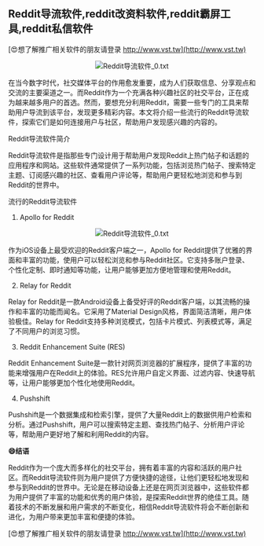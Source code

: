 ## **Reddit导流软件,reddit改资料软件,reddit霸屏工具,reddit私信软件**

[😍想了解推广相关软件的朋友请登录 http://www.vst.tw](http://www.vst.tw)

 <center><img src="https://vst.tw/MP4/tuiguang/png/4.png" alt="Reddit导流软件_0.txt"></center>

在当今数字时代，社交媒体平台的作用愈发重要，成为人们获取信息、分享观点和交流的主要渠道之一。而Reddit作为一个充满各种兴趣社区的社交平台，正在成为越来越多用户的首选。然而，要想充分利用Reddit，需要一些专门的工具来帮助用户导流到该平台，发现更多精彩内容。本文将介绍一些流行的Reddit导流软件，探索它们是如何连接用户与社区，帮助用户发现感兴趣的内容的。

Reddit导流软件简介

Reddit导流软件是指那些专门设计用于帮助用户发现Reddit上热门帖子和话题的应用程序和网站。这些软件通常提供了一系列功能，包括浏览热门帖子、搜索特定主题、订阅感兴趣的社区、查看用户评论等，帮助用户更轻松地浏览和参与到Reddit的世界中。

流行的Reddit导流软件
1. Apollo for Reddit

 <center><img src="https://vst.tw/MP4/tuiguang/png/7.png" alt="Reddit导流软件_0.txt"></center>

作为iOS设备上最受欢迎的Reddit客户端之一，Apollo for Reddit提供了优雅的界面和丰富的功能，使用户可以轻松浏览和参与Reddit社区。它支持多账户登录、个性化定制、即时通知等功能，让用户能够更加方便地管理和使用Reddit。

2. Relay for Reddit

Relay for Reddit是一款Android设备上备受好评的Reddit客户端，以其流畅的操作和丰富的功能而闻名。它采用了Material Design风格，界面简洁清晰，用户体验极佳。Relay for Reddit支持多种浏览模式，包括卡片模式、列表模式等，满足了不同用户的浏览习惯。

3. Reddit Enhancement Suite (RES)

Reddit Enhancement Suite是一款针对网页浏览器的扩展程序，提供了丰富的功能来增强用户在Reddit上的体验。RES允许用户自定义界面、过滤内容、快速导航等，让用户能够更加个性化地使用Reddit。

4. Pushshift

Pushshift是一个数据集成和检索引擎，提供了大量Reddit上的数据供用户检索和分析。通过Pushshift，用户可以搜索特定主题、查找热门帖子、分析用户评论等，帮助用户更好地了解和利用Reddit的内容。

**😄结语**

Reddit作为一个庞大而多样化的社交平台，拥有着丰富的内容和活跃的用户社区。而Reddit导流软件则为用户提供了方便快捷的途径，让他们更轻松地发现和参与到Reddit的世界中。无论是在移动设备上还是在网页浏览器中，这些软件都为用户提供了丰富的功能和优秀的用户体验，是探索Reddit世界的绝佳工具。随着技术的不断发展和用户需求的不断变化，相信Reddit导流软件将会不断创新和进化，为用户带来更加丰富和便捷的体验。

[😍想了解推广相关软件的朋友请登录 http://www.vst.tw](http://www.vst.tw)



